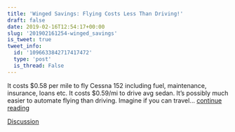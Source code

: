 ```yaml
---
title: 'Winged Savings: Flying Costs Less Than Driving!'
draft: false
date: 2019-02-16T12:54:17+00:00
slug: '201902161254-winged_savings'
is_tweet: true
tweet_info:
  id: '1096633842717417472'
  type: 'post'
  is_thread: False
---
```




It costs $0.58 per mile to fly Cessna 152 including fuel, maintenance, insurance, loans etc. It costs $0.59/mi to drive avg sedan. It’s possibly much easier to automate flying than driving. Imagine if you can travel... [continue reading](urls[0])

[Discussion](https://x.com/sytelus/status/1096633842717417472)
